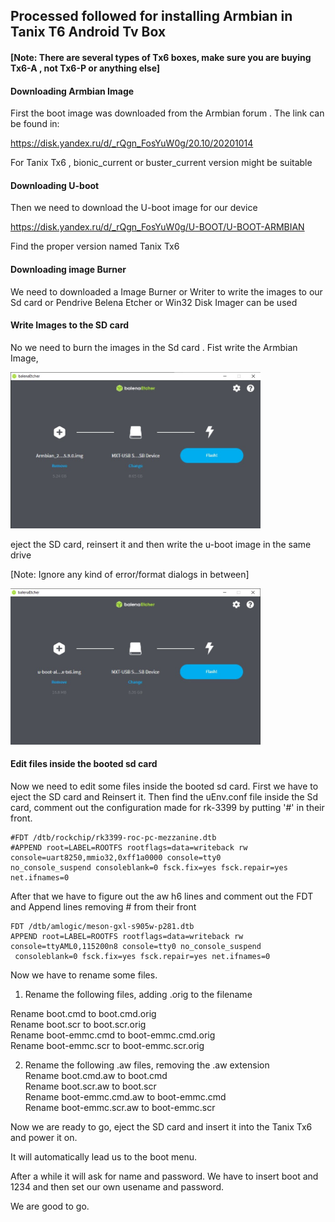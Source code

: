 
## Processed followed for installing Armbian in Tanix T6 Android Tv Box

#### [Note: There are several types of Tx6 boxes, make sure you are buying Tx6-A , not Tx6-P or anything else]

#### Downloading Armbian Image

First the boot image was downloaded from the Armbian forum . The link can be found in:

https://disk.yandex.ru/d/_rQgn_FosYuW0g/20.10/20201014

For Tanix Tx6 , bionic_current or buster_current version might be suitable

#### Downloading U-boot 

Then we need to download the U-boot image for our device

https://disk.yandex.ru/d/_rQgn_FosYuW0g/U-BOOT/U-BOOT-ARMBIAN

Find the proper version named Tanix Tx6 


#### Downloading image Burner

We need to downloaded a Image Burner or Writer to write the images to our Sd card or Pendrive
Belena Etcher or Win32 Disk Imager can be used

#### Write Images to the SD card

No we need to burn the images in the Sd card . Fist write the Armbian Image,

<img src="images/belenaEtcher1.jpg" width="400" height="250" >

eject the SD card, reinsert it and then write the u-boot image in the same drive

[Note: Ignore any kind of error/format dialogs in between]

<img src="images/belenaEtcher2.jpg" width="400" height="250"  >

#### Edit files inside the booted sd card

Now we need to edit some files inside the booted sd card. First we have to eject the 
SD card and Reinsert it.
Then find the uEnv.conf file inside the Sd card, comment out the configuration made for
rk-3399 by putting '#' in their front.

```
#FDT /dtb/rockchip/rk3399-roc-pc-mezzanine.dtb
#APPEND root=LABEL=ROOTFS rootflags=data=writeback rw console=uart8250,mmio32,0xff1a0000 console=tty0
no_console_suspend consoleblank=0 fsck.fix=yes fsck.repair=yes net.ifnames=0
```

After that we have to figure out the aw h6 lines and comment out the FDT and Append lines
removing # from their front

```
FDT /dtb/amlogic/meson-gxl-s905w-p281.dtb
APPEND root=LABEL=ROOTFS rootflags=data=writeback rw console=ttyAML0,115200n8 console=tty0 no_console_suspend
 consoleblank=0 fsck.fix=yes fsck.repair=yes net.ifnames=0
```

Now we have to rename some files.
1) Rename the following files, adding .orig to the filename  

Rename boot.cmd to boot.cmd.orig<br/>
Rename boot.scr to boot.scr.orig<br/>
Rename boot-emmc.cmd to boot-emmc.cmd.orig<br/>
Rename boot-emmc.scr to boot-emmc.scr.orig<br/>

2) Rename the following .aw files, removing the .aw extension<br/>
Rename boot.cmd.aw to boot.cmd<br/>
Rename boot.scr.aw to boot.scr<br/>
Rename boot-emmc.cmd.aw to boot-emmc.cmd<br/>
Rename boot-emmc.scr.aw to boot-emmc.scr<br/>

Now we are ready to go, eject the SD card and insert it into the Tanix Tx6 and power it on.

It will automatically lead us to the boot menu.

After a while it will ask for name and password. We have to insert boot and 1234 and then set our
own usename and password.

We are good to go.


